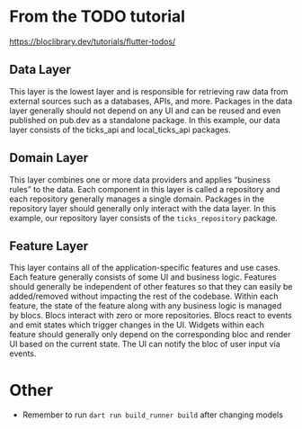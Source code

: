 # From the TODO tutorial

https://bloclibrary.dev/tutorials/flutter-todos/

## Data Layer

This layer is the lowest layer and is responsible for retrieving raw data from external sources such as a databases, APIs, and more.
Packages in the data layer generally should not depend on any UI and can be reused and even published on pub.dev as a standalone package.
In this example, our data layer consists of the ticks_api and local_ticks_api packages.

## Domain Layer

This layer combines one or more data providers and applies “business rules” to the data.
Each component in this layer is called a repository and each repository generally manages a single domain.
Packages in the repository layer should generally only interact with the data layer.
In this example, our repository layer consists of the `ticks_repository` package.

## Feature Layer

This layer contains all of the application-specific features and use cases.
Each feature generally consists of some UI and business logic.
Features should generally be independent of other features so that they can easily be added/removed without impacting the rest of the codebase.
Within each feature, the state of the feature along with any business logic is managed by blocs.
Blocs interact with zero or more repositories.
Blocs react to events and emit states which trigger changes in the UI.
Widgets within each feature should generally only depend on the corresponding bloc and render UI based on the current state.
The UI can notify the bloc of user input via events.


# Other

* Remember to run `dart run build_runner build` after changing models
